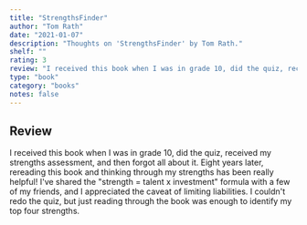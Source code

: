 ```yaml
---
title: "StrengthsFinder"
author: "Tom Rath"
date: "2021-01-07"
description: "Thoughts on 'StrengthsFinder' by Tom Rath."
shelf: ""
rating: 3
review: "I received this book when I was in grade 10, did the quiz, received my strengths assessment, and then forgot all about it. Eight years later, rereading this book and thinking through my strengths has been really helpful! I've shared the 'strength = talent x investment' formula with a few of my friends, and I appreciated the caveat of limiting liabilities. I couldn't redo the quiz, but just reading through the book was enough to identify my top four strengths."
type: "book"
category: "books"
notes: false
---
```


## Review

I received this book when I was in grade 10, did the quiz, received my strengths assessment, and then forgot all about it. Eight years later, rereading this book and thinking through my strengths has been really helpful! I've shared the "strength = talent x investment" formula with a few of my friends, and I appreciated the caveat of limiting liabilities. I couldn't redo the quiz, but just reading through the book was enough to identify my top four strengths.
